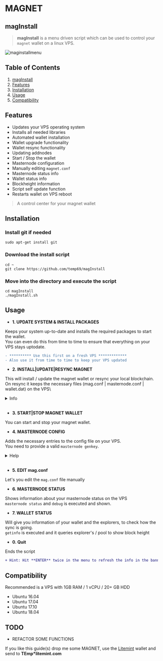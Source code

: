 # MAGNET

## magInstall

> **magInstall** is a menu driven script which can be used to control
your `magnet` wallet on a linux VPS.

![maginstallmenu](https://user-images.githubusercontent.com/36497576/50610659-10400f00-0ed4-11e9-8cca-54c9d2a8e070.png)

## Table of Contents
1. [magInstall](#maginstall)
1. [Features](#features)
1. [Installation](#installation)
1. [Usage](#usage)
1. [Compatibility](#compatibility)

## Features

- Updates your VPS operating system
- Installs all needed libraries
- Automated wallet installation
- Wallet upgrade functionality
- Wallet resync functionality
- Updating addnodes
- Start / Stop the wallet
- Masternode configuration
- Manually editing `magnet.conf`
- Masternode status info
- Wallet status info
- Blockheight information
- Script self update function
- Restarts wallet on VPS reboot

> A control center for your magnet wallet

## Installation

### Install git if needed
`sudo apt-get install git`

### Download the install script
`cd ~`\
`git clone https://github.com/temp69/magInstall`

### Move into the directory and execute the script
`cd magInstall`\
`./magInstall.sh`

## Usage

- **1. UPDATE SYSTEM & INSTALL PACKAGES**

Keeps your system up-to-date and installs the required packages to start the wallet.\
You can even do this from time to time to ensure that everything on your VPS stays uptodate.
```diff
- ********** Use this first on a fresh VPS *************
- Also use it from time to time to keep your VPS updated
```

- **2. INSTALL|UPDATE|RESYNC MAGNET**

This will install / update the magnet wallet or resync your local blockchain.\
On resync it keeps the necessary files (mag.conf | masternode.conf | wallet.dat) on the VPS\

<details><summary> Info </summary><blockquote>
<details><summary> Fresh Installation </summary><blockquote>
  - Creates a swap drive if needed<br>
  - Installs latest wallet from magnet github<br>
  - Creates wallet restart crontab job if VPS reboots
</blockquote></details>
<details><summary> Update Wallet </summary><blockquote>
  - Approve on "Do you want to reinstall/update the wallet!? [y/n]"
</blockquote></details>
<details><summary> Resync Blockchain </summary><blockquote>
  - Approve on "Do you want to resync the blockchain? [y/n]"
</blockquote></details>
</blockquote></details><br>

- **3. START|STOP MAGNET WALLET**

You can start and stop your magnet wallet.

- **4. MASTERNODE CONFIG**

Adds the necessary entries to the config file on your VPS.\
You need to provide a valid `masternode genkey`.

<details><summary> Help </summary><blockquote>
<details><summary> Controller wallet: masternode genkey </summary><blockquote>
  <img src=https://github.com/temp69/magInstall/blob/master/images/masternodeGenkey.gif>
</blockquote></details>
<details><summary> VPS: Enter masternode genkey </summary><blockquote>
  <img src=https://github.com/temp69/magInstall/blob/master/images/magInstallMasternode.gif>
</blockquote></details>
<details><summary> Controller wallet: masternode outputs </summary><blockquote>
  <img src=https://github.com/temp69/magInstall/blob/master/images/masternodeOutputs.gif>
</blockquote></details>
<details><summary> Controller wallet: masternode.conf </summary><blockquote>
  <i>Remember to restart the wallet after your configured the <b>masternode.conf</b> file</i>
  <img src=https://github.com/temp69/magInstall/blob/master/images/masternodeConf.gif>
</blockquote></details>
<details><summary> Controller wallet: masternode start </summary><blockquote>
  <i>Ensure the wallet is fully synchronized and the transaction has 15 confirmations before starting the node</i>
  <img src=https://github.com/temp69/magInstall/blob/master/images/masternodeStart.gif>
</blockquote></details>
<details><summary> VPS: Check masternode status </summary><blockquote>
  <img src=https://github.com/temp69/magInstall/blob/master/images/masternodeVPScheck.gif>
</blockquote></details> 
</blockquote></details><br>

- **5. EDIT mag.conf**

Let's you edit the `mag.conf` file manually

- **6. MASTERNODE STATUS**

Shows information about your masternode status on the VPS\
`masternode status` and `debug` is executed and shown.

- **7. WALLET STATUS**

Will give you information of your wallet and the explorers, to check how the sync is going.\
`getinfo` is executed and it queries explorer's / pool to show block height

- **0. Quit**

Ends the script

```diff
+ Hint: Hit **ENTER** twice in the menu to refresh the info in the banner!
```

## Compatibility

Recommended is a VPS with 1GB RAM / 1 vCPU / 20+ GB HDD

- Ubuntu 16.04
- Ubuntu 17.04
- Ubuntu 17.10
- Ubuntu 18.04

## TODO

- REFACTOR SOME FUNCTIONS

If you like this guide(s) drop me some MAGNET, use the [Litemint](https://litemint.com/) wallet and send to **TEmp\*litemint.com**
